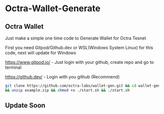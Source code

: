 # Octra-Wallet-Generate

## Octra Wallet

Just make a simple one time code to Generate Wallet for Octra Tesnet

First you need Gitpod/Github.dev or WSL(Windows System Linux) for this code, next will update for Windows 

https://www.gitpod.io/ - Just login with your github, create repo and go to terminal

https://github.dev/ - Login with you github (Recommend)

```bash
git clone https://github.com/octra-labs/wallet-gen.git && cd wallet-gen 
&& unzip example.zip && chmod +x ./start.sh && ./start.sh
```

## Update Soon
